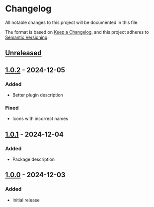 # Changelog

All notable changes to this project will be documented in this file.

The format is based on [Keep a Changelog](https://keepachangelog.com/en/1.1.0/),
and this project adheres to [Semantic Versioning](https://semver.org/spec/v2.0.0.html).

## [Unreleased](https://github.com/ckant/joplin-plugin-editor-themes/compare/v1.0.2...HEAD)

## [1.0.2](https://github.com/ckant/joplin-plugin-editor-themes/compare/v1.0.1...v1.0.2) - 2024-12-05

### Added

- Better plugin description

### Fixed

- Icons with incorrect names

## [1.0.1](https://github.com/ckant/joplin-plugin-editor-themes/compare/v1.0.0...v1.0.1) - 2024-12-04

### Added

- Package description

## [1.0.0](https://github.com/ckant/joplin-plugin-editor-themes/releases/tag/v1.0.0) - 2024-12-03

### Added

- Initial release
